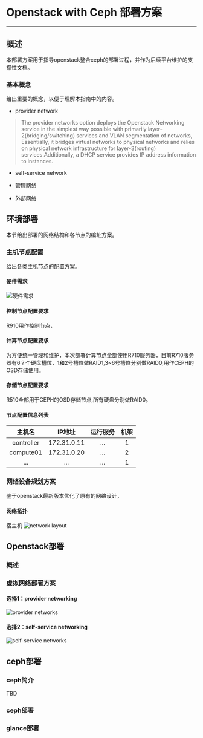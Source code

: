 # Openstack with Ceph 部署方案

***

## 概述

本部署方案用于指导openstack整合ceph的部署过程，并作为后续平台维护的支撑性文档。

### 基本概念
给出重要的概念，以便于理解本指南中的内容。

* provider network
> The provider networks option deploys the Openstack Networking service in the simplest way possible with primarily layer-2(bridging/switching) services and VLAN segmentation of networks, Essentially, it bridges virtual networks to physical networks and relies on physical network infrastructure for layer-3(routing) services.Additionally, a DHCP service provides IP address information to instances.

* self-service network


* 管理网络

* 外部网络




## 环境部署
本节给出部署的网络结构和各节点的编址方案。


### 主机节点配置
给出各类主机节点的配置方案。

#### 硬件需求
![硬件需求](http://i.imgur.com/S4XKcvB.png)

#### 控制节点配置要求
R910用作控制节点，

#### 计算节点配置要求
为方便统一管理和维护，本次部署计算节点全部使用R710服务器，目前R710服务器有6？个硬盘槽位，1和2号槽位做RAID1,3~6号槽位分别做RAID0,用作CEPH的OSD存储使用。

#### 存储节点配置要求
R510全部用于CEPH的OSD存储节点,所有硬盘分别做RAID0。
#### 节点配置信息列表

|主机名          |IP地址       |运行服务   |机架     |
|:-------------:|:-----------:|:--------:|:------:|
|controller     |172.31.0.11  |...       |  1     |
|compute01      |172.31.0.20  |...       |   2    |
|...            |...          |...       |   1    |

### 网络设备规划方案
鉴于openstack最新版本优化了原有的网络设计，


#### 网络拓扑
宿主机
![network layout](http://i.imgur.com/Ycbw15q.png)
## Openstack部署

### 概述

### 虚拟网络部署方案

#### 选择1：provider networking
![provider networks](http://i.imgur.com/FoXN8N4.png)

#### 选择2：self-service networking
![self-service networks](http://i.imgur.com/1K2BuFL.png)

## ceph部署

### ceph简介
TBD

### ceph部署

### glance部署

### 



